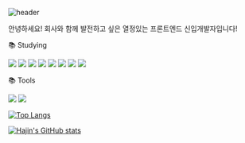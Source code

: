 ![header](https://capsule-render.vercel.app/api?type=waving&color=random&height=300&section=header&text=Hello✋%20%20I'm%20Hajin&fontSize=70&fontAlignY=40)

안녕하세요! 회사와 함께 발전하고 싶은 열정있는 프론트엔드 신입개발자입니다!


📚 Studying

<img src="https://img.shields.io/badge/HTML5-E34F26?style=flat-square&logo=HTML5&logoColor=ffffff"/> <img src="https://img.shields.io/badge/CSS3-1572B6?style=flat-square&logo=CSS3&logoColor=ffffff"/> <img src="https://img.shields.io/badge/javascript-F7DF1E?style=flat-square&logo=javascript&logoColor=000000"/> <img src="https://img.shields.io/badge/react-61DAFB?style=flat-square&logo=react&logoColor=ffffff"/> <img src="https://img.shields.io/badge/sass-CC6699?style=flat-square&logo=sass&logoColor=ffffff"/> <img src="https://img.shields.io/badge/styledcomponents-DB7093?style=flat-square&logo=styledcomponents&logoColor=ffffff"/> <img src="https://img.shields.io/badge/vite-646CFF?style=flat-square&logo=vite&logoColor=ffffff"/> <img src="https://img.shields.io/badge/redux-764ABC?style=flat-square&logo=redux&logoColor=ffffff"/>

📚 Tools

<img src="https://img.shields.io/badge/figma-F24E1E?style=flat-square&logo=figma&logoColor=ffffff"/> <img src="https://img.shields.io/badge/github-181717?style=flat-square&logo=github&logoColor=ffffff"/>

[![Top Langs](https://github-readme-stats.vercel.app/api/top-langs/?username=HajinKimm&layout=compact&min-height=170)](https://github.com/HajinKimm/github-readme-stats)

[![Hajin's GitHub stats](https://github-readme-stats.vercel.app/api?username=HajinKimm&hide=stars)](https://github.com/HajinKimm/github-readme-stats)



